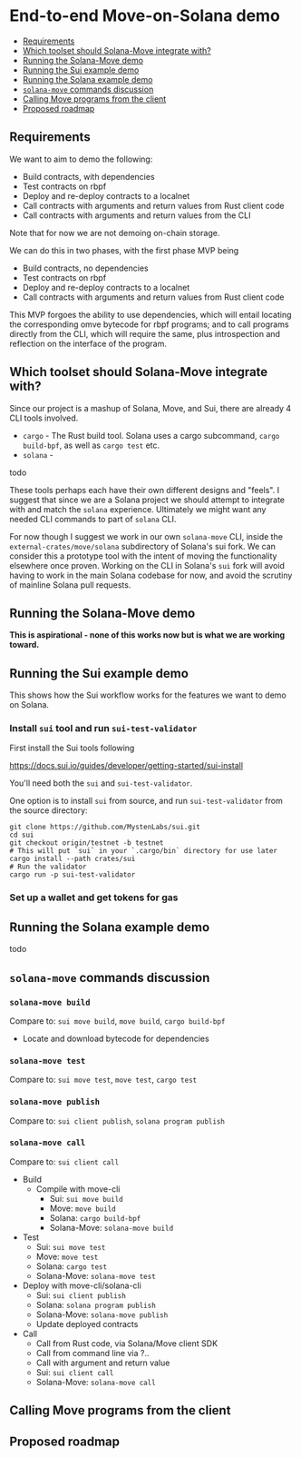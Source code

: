 # End-to-end Move-on-Solana demo

- [Requirements](#user-requirements)
- [Which toolset should Solana-Move integrate with?](#user-which-toolset-should-solana-move-integrate-with)
- [Running the Solana-Move demo](#user-running-the-solana-move-demo)
- [Running the Sui example demo](#user-running-the-sui-example-demo)
- [Running the Solana example demo](#user-running-the-solana-examnple-demo)
- [`solana-move` commands discussion](#user-solana-move-commands)
- [Calling Move programs from the client](#user-calling-move-programs-from-the-client)
- [Proposed roadmap](#user-proposed-roadmap)



## Requirements

We want to aim to demo the following:

- Build contracts, with dependencies
- Test contracts on rbpf
- Deploy and re-deploy contracts to a localnet
- Call contracts with arguments and return values from Rust client code
- Call contracts with arguments and return values from the CLI

Note that for now we are not demoing on-chain storage.

We can do this in two phases, with the first phase MVP being

- Build contracts, no dependencies
- Test contracts on rbpf
- Deploy and re-deploy contracts to a localnet
- Call contracts with arguments and return values from Rust client code

This MVP forgoes the ability to use dependencies,
which will entail locating the corresponding omve bytecode for rbpf programs;
and to call programs directly from the CLI, which will require the same,
plus introspection and reflection on the interface of the program.




## Which toolset should Solana-Move integrate with?

Since our project is a mashup of Solana, Move, and Sui,
there are already 4 CLI tools involved.

- `cargo` - The Rust build tool. Solana uses a cargo subcommand, `cargo build-bpf`,
  as well as `cargo test` etc.
- `solana` - 

todo

These tools perhaps each have their own different designs and "feels".
I suggest that since we are a Solana project we should attempt to integrate with
and match the `solana` experience. Ultimately we might want any needed
CLI commands to part of `solana` CLI.

For now though I suggest we work in our own `solana-move` CLI, inside the
`external-crates/move/solana` subdirectory of Solana's sui fork.
We can consider this a prototype tool with the intent of moving the functionality
elsewhere once proven. Working on the CLI in Solana's `sui` fork will avoid
having to work in the main Solana codebase for now, and avoid the scrutiny
of mainline Solana pull requests.




## Running the Solana-Move demo

**This is aspirational - none of this works now but is what we are working toward.**





## Running the Sui example demo

This shows how the Sui workflow works for the features we want to demo on Solana.


### Install `sui` tool and run `sui-test-validator`

First install the Sui tools following

https://docs.sui.io/guides/developer/getting-started/sui-install

You'll need both the `sui` and `sui-test-validator`.

One option is to install `sui` from source, and run `sui-test-validator` from the source directory:

```
git clone https://github.com/MystenLabs/sui.git
cd sui
git checkout origin/testnet -b testnet
# This will put `sui` in your `.cargo/bin` directory for use later
cargo install --path crates/sui
# Run the validator
cargo run -p sui-test-validator
```


### Set up a wallet and get tokens for gas




## Running the Solana example demo

todo




## `solana-move` commands discussion


### `solana-move build`

Compare to: `sui move build`, `move build`, `cargo build-bpf`

  - Locate and download bytecode for dependencies

### `solana-move test`

Compare to: `sui move test`, `move test`, `cargo test`

### `solana-move publish`

Compare to: `sui client publish`, `solana program publish`

### `solana-move call`

Compare to: `sui client call`


- Build
  - Compile with move-cli
    - Sui: `sui move build`
    - Move: `move build`
    - Solana: `cargo build-bpf`
    - Solana-Move: `solana-move build`
- Test
  - Sui: `sui move test`
  - Move: `move test`
  - Solana: `cargo test`
  - Solana-Move: `solana-move test`
- Deploy with move-cli/solana-cli
  - Sui: `sui client publish`
  - Solana: `solana program publish`
  - Solana-Move: `solana-move publish`
  - Update deployed contracts
- Call
  - Call from Rust code, via Solana/Move client SDK
  - Call from command line via ?..
  - Call with argument and return value
  - Sui: `sui client call`
  - Solana-Move: `solana-move call`




## Calling Move programs from the client



## Proposed roadmap

